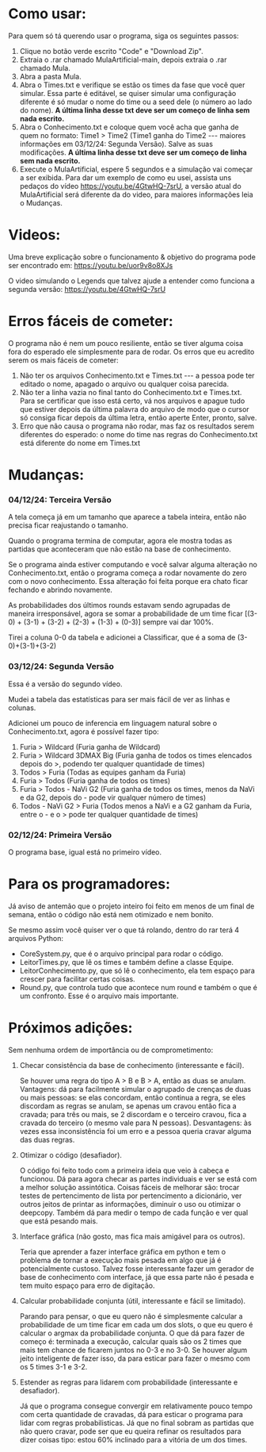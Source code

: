 # Como usar:

Para quem só tá querendo usar o programa, siga os seguintes passos:
1. Clique no botão verde escrito "Code" e "Download Zip".
2. Extraia o .rar chamado MulaArtificial-main, depois extraia o .rar chamado Mula.
3. Abra a pasta Mula.
4. Abra o Times.txt e verifique se estão os times da fase que você quer simular. Essa parte é editável, se quiser simular uma configuração diferente é só mudar o nome do time ou a seed dele (o número ao lado do nome). <b> A última linha desse txt deve ser um começo de linha sem nada escrito. </b>
5. Abra o Conhecimento.txt e coloque quem você acha que ganha de quem no formato: Time1 > Time2 (Time1 ganha do Time2 --- maiores informações em 03/12/24: Segunda Versão). Salve as suas modificações.  <b> A última linha desse txt deve ser um começo de linha sem nada escrito. </b>
6. Execute o MulaArtificial, espere 5 segundos e a simulação vai começar a ser exibida. Para dar um exemplo de como eu usei, assista uns pedaços do vídeo https://youtu.be/4GtwHQ-7srU, a versão atual do MulaArtificial será diferente da do video, para maiores informações leia o Mudanças.

# Videos: 
Uma breve explicação sobre o funcionamento & objetivo do programa pode ser encontrado em: https://youtu.be/uor9v8o8XJs

O video simulando o Legends que talvez ajude a entender como funciona a segunda versão: https://youtu.be/4GtwHQ-7srU

# Erros fáceis de cometer:
O programa não é nem um pouco resiliente, então se tiver alguma coisa fora do esperado ele simplesmente para de rodar. Os erros que eu acredito serem os mais fáceis de cometer:
1. Não ter os arquivos Conhecimento.txt e Times.txt --- a pessoa pode ter editado o nome, apagado o arquivo ou qualquer coisa parecida.
2. Não ter a linha vazia no final tanto do Conhecimento.txt e Times.txt. Para se certificar que isso está certo, vá nos arquivos e apague tudo que estiver depois da última palavra do arquivo de modo que o cursor só consiga ficar depois da última letra, então aperte Enter, pronto, salve.
3. Erro que não causa o programa não rodar, mas faz os resultados serem diferentes do esperado: o nome do time nas regras do Conhecimento.txt está diferente do nome em Times.txt

# Mudanças:
### 04/12/24: Terceira Versão
A tela começa já em um tamanho que aparece a tabela inteira, então não precisa ficar reajustando o tamanho.

Quando o programa termina de computar, agora ele mostra todas as partidas que aconteceram que não estão na base de conhecimento.

Se o programa ainda estiver computando e você salvar alguma alteração no Conhecimento.txt, então o programa começa a rodar novamente do zero com o novo conhecimento. Essa alteração foi feita porque era chato ficar fechando e abrindo novamente.

As probabilidades dos últimos rounds estavam sendo agrupadas de maneira irresponsável, agora se somar a probabilidade de um time ficar [(3-0) + (3-1) + (3-2) + (2-3) + (1-3) + (0-3)] sempre vai dar 100%. 

Tirei a coluna 0-0 da tabela e adicionei a Classificar, que é a soma de (3-0)+(3-1)+(3-2)

### 03/12/24: Segunda Versão
Essa é a versão do segundo vídeo.

Mudei a tabela das estatísticas para ser mais fácil de ver as linhas e colunas.

Adicionei um pouco de inferencia em linguagem natural sobre o Conhecimento.txt, agora é possível fazer tipo:
1. Furia > Wildcard (Furia ganha de Wildcard)
2. Furia > Wildcard 3DMAX Big (Furia ganha de todos os times elencados depois do >, podendo ter qualquer quantidade de times)
3. Todos > Furia (Todas as equipes ganham da Furia)
4. Furia > Todos (Furia ganha de todos os times)
5. Furia > Todos - NaVi G2 (Furia ganha de todos os times, menos da NaVi e da G2, depois do - pode vir qualquer número de times)
6. Todos - NaVi G2 > Furia (Todos menos a NaVi e a G2 ganham da Furia, entre o - e o > pode ter qualquer quantidade de times)

### 02/12/24: Primeira Versão 
O programa base, igual está no primeiro vídeo.  

# Para os programadores:
Já aviso de antemão que o projeto inteiro foi feito em menos de um final de semana, então o código não está nem otimizado e nem bonito.

Se mesmo assim você quiser ver o que tá rolando, dentro do rar terá 4 arquivos Python:
- CoreSystem.py, que é o arquivo principal para rodar o código.
- LeitorTimes.py, que lê os times e também define a classe Equipe.
- LeitorConhecimento.py, que só lê o conhecimento, ela tem espaço para crescer para facilitar certas coisas.
- Round.py, que controla tudo que acontece num round e também o que é um confronto. Esse é o arquivo mais importante.

# Próximos adições:
Sem nenhuma ordem de importância ou de comprometimento:
1. Checar consistência da base de conhecimento (interessante e fácil).

   Se houver uma regra do tipo A > B e B > A, então as duas se anulam. Vantagens: dá para facilmente simular o agrupado de crenças de duas ou mais pessoas: se elas concordam, então continua a regra, se eles discordam as regras se anulam, se apenas um cravou então fica a cravada; para três ou mais, se 2 discordam e o terceiro cravou, fica a cravada do terceiro (o mesmo vale para N pessoas). Desvantagens: às vezes essa inconsistência foi um erro e a pessoa queria cravar alguma das duas regras.
   
2. Otimizar o código (desafiador).

   O código foi feito todo com a primeira ideia que veio à cabeça e funcionou. Dá para agora checar as partes individuais e ver se está com a melhor solução assintótica. Coisas fáceis de melhorar são: trocar testes de pertencimento de lista por pertencimento a dicionário, ver outros jeitos de printar as informações, diminuir o uso ou otimizar o deepcopy. Também dá para medir o tempo de cada função e ver qual que está pesando mais. 

3. Interface gráfica (não gosto, mas fica mais amigável para os outros).

   Teria que aprender a fazer interface gráfica em python e tem o problema de tornar a execução mais pesada em algo que já é potencialmente custoso. Talvez fosse interessante fazer um gerador de base de conhecimento com interface, já que essa parte não é pesada e tem muito espaço para erro de digitação.

4. Calcular probabilidade conjunta (útil, interessante e fácil se limitado).

   Parando para pensar, o que eu quero não é simplesmente calcular a probabilidade de um time ficar em cada um dos slots, o que eu quero é calcular o argmax da probabilidade conjunta. O que dá para fazer de começo é: terminada a execução, calcular quais são os 2 times que mais tem chance de ficarem juntos no 0-3 e no 3-0. Se houver algum jeito inteligente de fazer isso, da para esticar para fazer o mesmo com os 5 times 3-1 e 3-2. 
   
6. Estender as regras para lidarem com probabilidade (interessante e desafiador).

   Já que o programa consegue convergir em relativamente pouco tempo com certa quantidade de cravadas, dá para esticar o programa para lidar com regras probabilisticas. Já que no final sobram as partidas que não quero cravar, pode ser que eu queira refinar os resultados para dizer coisas tipo: estou 60% inclinado para a vitória de um dos times. 
